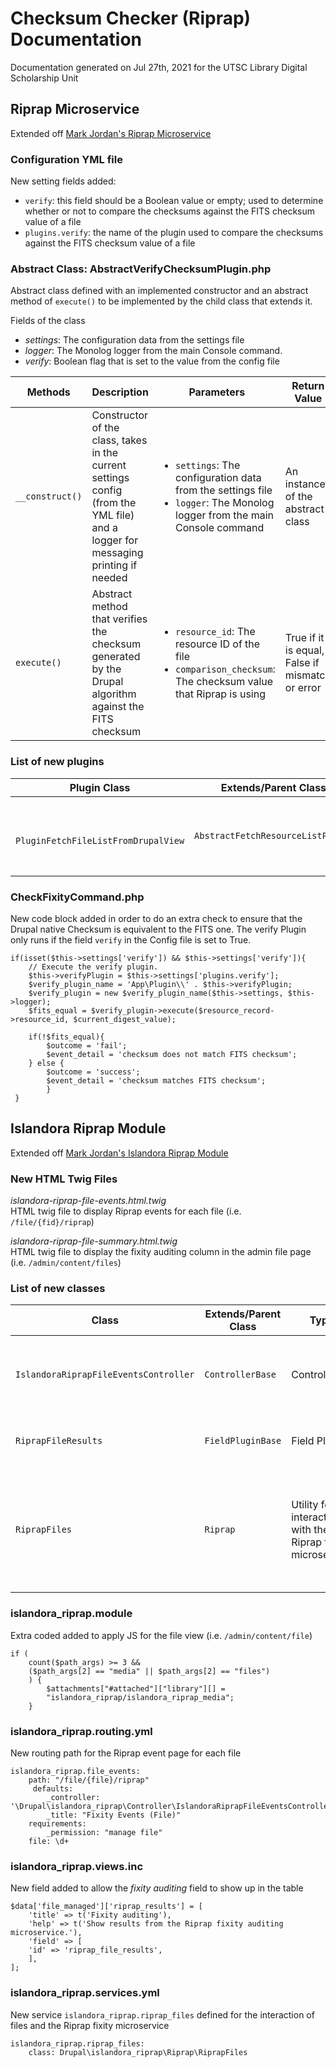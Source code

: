 # Checksum Checker (Riprap) Documentation

Documentation generated on Jul 27th, 2021 for the UTSC Library Digital Scholarship Unit

## Riprap Microservice

Extended off [Mark Jordan's Riprap Microservice](https://github.com/mjordan/riprap)

### Configuration YML file
New setting fields added:
- `verify`: this field should be a Boolean value or empty; used to determine whether or not to compare the checksums against the FITS checksum value of a file
- `plugins.verify`: the name of the plugin used to compare the checksums against the FITS checksum value of a file

### Abstract Class: AbstractVerifyChecksumPlugin.php
Abstract class defined with an implemented constructor and an abstract method of `execute()` to be implemented by the child class that extends it.
  
Fields of the class
- _settings_: The configuration data from the settings file
- _logger_: The Monolog logger from the main Console command.
- _verify_: Boolean flag that is set to the value from the config file  
  
| Methods | Description | Parameters | Return Value |
| ----------- | ----------- | ----------- | ----------- |
| `__construct()`  | Constructor of the class, takes in the current settings config (from the YML file) and a logger for messaging printing if needed | <ul> <li>`settings`: The configuration data from the settings file </li> <li>`logger`: The Monolog logger from the main Console command</li> </ul>| An instance of the abstract class |
| `execute()`| Abstract method that verifies the checksum generated by the Drupal algorithm against the FITS checksum | <ul> <li>`resource_id`: The resource ID of the file </li> <li>`comparison_checksum`: The checksum value that Riprap is using</li> </ul>|  True if it is equal, False if mismatch or error |

### List of new plugins

| Plugin Class | Extends/Parent Class | Description |
| ----------- | ----------- | ----------- |
|` PluginFetchFileListFromDrupalView` | `AbstractFetchResourceListPlugin` | Gets the list of file resources from Drupal to perfom the fixity checks ("fetchresourcelist" plugins)| 

### CheckFixityCommand.php

New code block added in order to do an extra check to ensure that the Drupal native Checksum is equivalent to the FITS one. The verify Plugin only runs if the field `verify` in the Config file is set to True.

    if(isset($this->settings['verify']) && $this->settings['verify']){
        // Execute the verify plugin.
        $this->verifyPlugin = $this->settings['plugins.verify'];
        $verify_plugin_name = 'App\Plugin\\' . $this->verifyPlugin;
        $verify_plugin = new $verify_plugin_name($this->settings, $this->logger);
        $fits_equal = $verify_plugin->execute($resource_record->resource_id, $current_digest_value);

        if(!$fits_equal){
            $outcome = 'fail';
            $event_detail = 'checksum does not match FITS checksum';
        } else {
            $outcome = 'success';
            $event_detail = 'checksum matches FITS checksum';
            }
     }


## Islandora Riprap Module

Extended off [Mark Jordan's Islandora Riprap Module](https://github.com/mjordan/islandora_riprap)

### New HTML Twig Files

*islandora-riprap-file-events.html.twig*  
HTML twig file to display Riprap events for each file (i.e. `/file/{fid}/riprap`)  
  
*islandora-riprap-file-summary.html.twig*  
HTML twig file to display the fixity auditing column in the admin file page (i.e. `/admin/content/files`)


### List of new classes

| Class | Extends/Parent Class | Type | Description |
| ----------- | ----------- | ----------- | ----------- |
| `IslandoraRiprapFileEventsController` | `ControllerBase` | Controller | Controller for the Islandora Riprap module customized for file ID|
| `RiprapFileResults` | `FieldPluginBase` | Field Plugin | Field plugin that renders data for File from Riprap | 
| `RiprapFiles` | `Riprap` | Utility for interacting with the Riprap fixity microservice | Extends the native Riprap class and overrides the `getFileUuid()` and `getLocalUrl()` methods from the parent class | 

### islandora_riprap.module
Extra coded added to apply JS for the file view (i.e. `/admin/content/file`)  
  
    if (
        count($path_args) >= 3 &&
        ($path_args[2] == "media" || $path_args[2] == "files")
        ) {
            $attachments["#attached"]["library"][] =
            "islandora_riprap/islandora_riprap_media";
        }


### islandora_riprap.routing.yml  
New routing path for the Riprap event page for each file
  
    islandora_riprap.file_events:
        path: "/file/{file}/riprap"
         defaults:
            _controller: '\Drupal\islandora_riprap\Controller\IslandoraRiprapFileEventsController::main'
            _title: "Fixity Events (File)"
        requirements:
            _permission: "manage file"
        file: \d+


### islandora_riprap.views.inc
New field added to allow the *fixity auditing* field to show up in the table  

    $data['file_managed']['riprap_results'] = [
        'title' => t('Fixity auditing'),
        'help' => t('Show results from the Riprap fixity auditing microservice.'),
        'field' => [
        'id' => 'riprap_file_results',
        ],
    ];

### islandora_riprap.services.yml
New service `islandora_riprap.riprap_files` defined for the interaction of files and the Riprap fixity microservice  
  
    islandora_riprap.riprap_files:
        class: Drupal\islandora_riprap\Riprap\RiprapFiles
